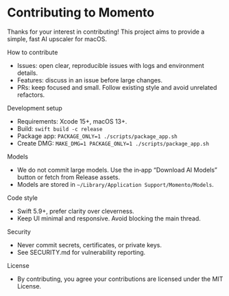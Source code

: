 Contributing to Momento
=======================

Thanks for your interest in contributing! This project aims to provide a simple, fast AI upscaler for macOS.

How to contribute
- Issues: open clear, reproducible issues with logs and environment details.
- Features: discuss in an issue before large changes.
- PRs: keep focused and small. Follow existing style and avoid unrelated refactors.

Development setup
- Requirements: Xcode 15+, macOS 13+.
- Build: `swift build -c release`
- Package app: `PACKAGE_ONLY=1 ./scripts/package_app.sh`
- Create DMG: `MAKE_DMG=1 PACKAGE_ONLY=1 ./scripts/package_app.sh`

Models
- We do not commit large models. Use the in‑app “Download AI Models” button or fetch from Release assets.
- Models are stored in `~/Library/Application Support/Momento/Models`.

Code style
- Swift 5.9+, prefer clarity over cleverness.
- Keep UI minimal and responsive. Avoid blocking the main thread.

Security
- Never commit secrets, certificates, or private keys.
- See SECURITY.md for vulnerability reporting.

License
- By contributing, you agree your contributions are licensed under the MIT License.

